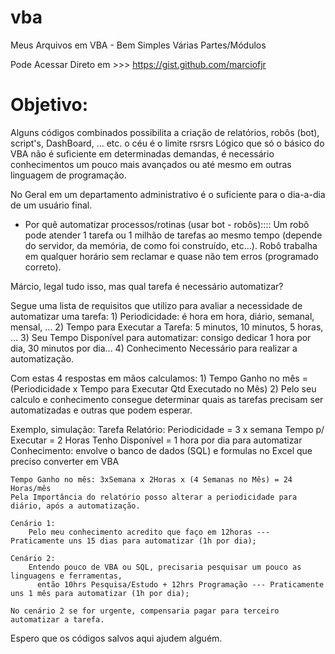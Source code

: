 # vba
Meus Arquivos em VBA - Bem Simples Várias Partes/Módulos

Pode Acessar Direto em >>> 
https://gist.github.com/marciofjr

# Objetivo:
  Alguns códigos combinados possibilita a criação de relatórios, robôs (bot), script's,
  DashBoard, ... etc. o céu é o limite rsrsrs
  Lógico que só o básico do VBA não é suficiente em determinadas demandas,
  é necessário conhecimentos um pouco mais avançados ou até mesmo em outras linguagem de programação.


No Geral em um departamento administrativo é o suficiente para o dia-a-dia de um usuário final.


- Por quê automatizar processos/rotinas (usar bot - robôs)::::
    Um robô pode atender 1 tarefa ou 1 milhão de tarefas ao mesmo tempo 
    (depende do servidor, da memória, de como foi construído, etc…).
    Robô trabalha em qualquer horário sem reclamar e quase não tem erros (programado correto).


Márcio, legal tudo isso, mas qual tarefa é necessário automatizar?
 
Segue uma lista de requisitos que utilizo para avaliar a necessidade de automatizar uma tarefa:
    1) Periodicidade: é hora em hora, diário, semanal, mensal, ...
    2) Tempo para Executar a Tarefa: 5 minutos, 10 minutos, 5 horas, ... 
    3) Seu Tempo Disponível para automatizar: consigo dedicar 1 hora por dia, 30 minutos por dia...
    4) Conhecimento Necessário para realizar a automatização.
    
Com estas 4 respostas em mãos calculamos:
    1) Tempo Ganho no mês = (Periodicidade x Tempo para Executar <X> Qtd Executado no Mês)
    2) Pelo seu calculo e conhecimento consegue determinar quais as tarefas precisam ser automatizadas e outras que podem esperar.


Exemplo, simulação:
    Tarefa Relatório:
        Periodicidade = 3 x semana
        Tempo p/ Executar = 2 Horas
        Tenho Disponível = 1 hora por dia para automatizar
        Conhecimento: envolve o banco de dados (SQL) e formulas no Excel que preciso converter em VBA
        
    Tempo Ganho no mês: 3xSemana x 2Horas x (4 Semanas no Mês) = 24 Horas/mês
    Pela Importância do relatório posso alterar a periodicidade para diário, após a automatização.
    
    Cenário 1:
        Pelo meu conhecimento acredito que faço em 12horas --- Praticamente uns 15 dias para automatizar (1h por dia);
    
    Cenário 2:
        Entendo pouco de VBA ou SQL, precisaria pesquisar um pouco as linguagens e ferramentas, 
          então 10hrs Pesquisa/Estudo + 12hrs Programação --- Praticamente uns 1 mês para automatizar (1h por dia);
    
    No cenário 2 se for urgente, compensaria pagar para terceiro automatizar a tarefa. 
   
  
  Espero que os códigos salvos aqui ajudem alguém.
